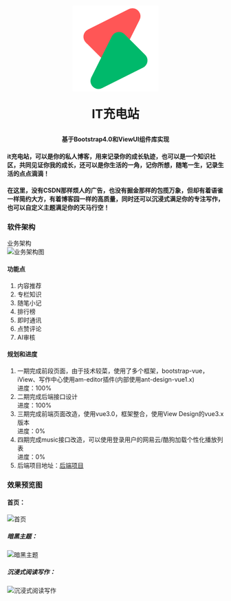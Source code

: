 <div align="center">
    <img align="center" src="充电.png"/>
<h1 align="center" style="margin: 30px 0 30px; font-weight: bold;">IT充电站</h1>
<h4 align="center">基于Bootstrap4.0和ViewUI组件库实现</h4>
</div>

#### it充电站，可以是你的私人博客，用来记录你的成长轨迹，也可以是一个知识社区，共同见证你我的成长，还可以是你生活的一角，记你所想，随笔一生，记录生活的点点滴滴！
#### 在这里，没有CSDN那样烦人的广告，也没有掘金那样的包揽万象，但却有着语雀一样简约大方，有着博客园一样的高质量，同时还可以沉浸式满足你的专注写作，也可以自定义主题满足你的天马行空！

### 软件架构
业务架构<br>
![业务架构图](./业务架构图.png)

#### 功能点
1. 内容推荐
2. 专栏知识
3. 随笔小记
4. 排行榜
5. 即时通讯
6. 点赞评论
7. AI审核

#### 规划和进度
1. 一期完成前段页面，由于技术较菜，使用了多个框架，bootstrap-vue，iView、写作中心使用am-editor插件(内部使用ant-design-vue1.x)
    <br>进度：100%
2. 二期完成后端接口设计
    <br>进度：100%
4. 三期完成前端页面改造，使用vue3.0，框架整合，使用View Design的vue3.x版本
    <br>进度：0% 
3. 四期完成music接口改造，可以使用登录用户的网易云/酷狗加载个性化播放列表
    <br>进度：0% 
4. 后端项目地址：<a href="https://gitee.com/ichargehub/icharge-server">后端项目</a>

### 效果预览图
#### 首页：
![首页](./首页.png)
##### 暗黑主题：
![暗黑主题](./暗黑主题.png)
##### 沉浸式阅读写作：
![沉浸式阅读写作](沉浸式阅读写作.png)
